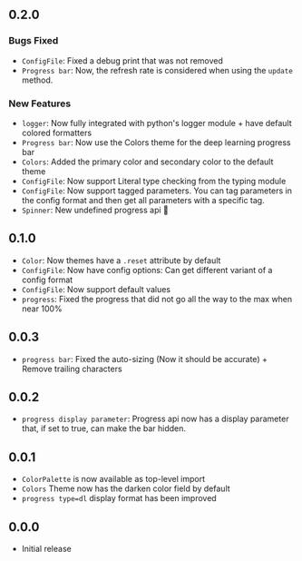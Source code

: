 ## 0.2.0
### Bugs Fixed
- ```ConfigFile```: Fixed a debug print that was not removed
- ```Progress bar```: Now, the refresh rate is considered when using the `update` method.

### New Features
- ```logger```: Now fully integrated with python's logger module + have default colored formatters
- ```Progress bar```: Now use the Colors theme for the deep learning progress bar
- ```Colors```: Added the primary color and secondary color to the default theme
- ```ConfigFile```: Now support Literal type checking from the typing module
- ```ConfigFile```: Now support tagged parameters. You can tag parameters in the config format and then get all parameters with a specific tag.
- ```Spinner```: New undefined progress api 🎉

## 0.1.0
- ```Color```: Now themes have a `.reset` attribute by default
- ```ConfigFile```: Now have config options: Can get different variant of a config format
- ```ConfigFile```: Now support default values
- ```progress```: Fixed the progress that did not go all the way to the max when near 100%
## 0.0.3
- ```progress bar```: Fixed the auto-sizing (Now it should be accurate) + Remove trailing characters
## 0.0.2
- ```progress display parameter```: Progress api now has a display parameter that, if set to true, can make the bar hidden.
## 0.0.1
- ```ColorPalette``` is now available as top-level import
- ```Colors``` Theme now has the darken color field by default
- ```progress type=dl``` display format has been improved
## 0.0.0
- Initial release
